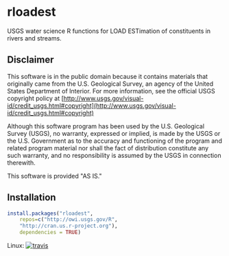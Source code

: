 rloadest
========

USGS water science R functions for LOAD ESTimation of constituents in rivers and streams.

Disclaimer
----------
This software is in the public domain because it contains materials that originally came from the U.S. Geological Survey, an agency of the United States Department of Interior. For more information, see the official USGS copyright policy at [http://www.usgs.gov/visual-id/credit_usgs.html#copyright](http://www.usgs.gov/visual-id/credit_usgs.html#copyright)

Although this software program has been used by the U.S. Geological Survey (USGS), no warranty, expressed or implied, is made by the USGS or the U.S. Government as to the accuracy and functioning of the program and related program material nor shall the fact of distribution constitute any such warranty, and no responsibility is assumed by the USGS in connection therewith.

This software is provided "AS IS."

Installation
----------

```R
install.packages("rloadest", 
    repos=c("http://owi.usgs.gov/R",
    "http://cran.us.r-project.org"), 
    dependencies = TRUE)
```

Linux: [![travis](https://travis-ci.org/USGS-R/rloadest.svg?branch=master)](https://travis-ci.org/USGS-R/rloadest)

